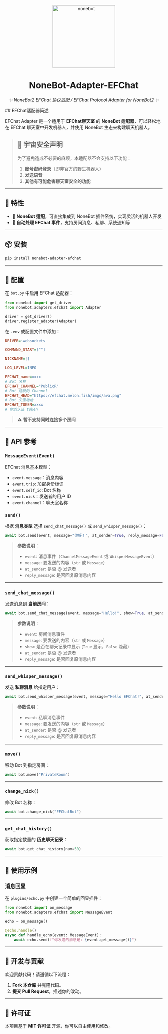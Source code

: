 <p align="center">
  <a href="https://nonebot.dev/"><img src="https://nonebot.dev/logo.png" width="200" height="200" alt="nonebot"></a>
</p>

<div align="center">

# NoneBot-Adapter-EFChat

_✨ NoneBot2 EFChat 协议适配 / EFChat Protocol Adapter for NoneBot2 ✨_

</div>
## EFChat适配器简述

EFChat Adapter 是一个适用于 **EFChat聊天室** 的 **NoneBot 适配器**，可以轻松地在 EFChat 聊天室中开发机器人，并使用 NoneBot 生态来构建聊天机器人。

> ## 🚨 宇宙安全声明
>
> 为了避免造成不必要的麻烦，本适配器不会支持以下功能：
> 1. **账号密码登录**（即非官方的野生机器人）
> 2. **发送语音**
> 3. **其他有可能危害聊天室安全的功能**

---

## 🚀 特性
- 🔌 **NoneBot 适配**，可直接集成到 NoneBot 插件系统，实现灵活的机器人开发
- 📡 **自动处理 EFChat 事件**，支持房间消息、私聊、系统通知等

---

## 📦 安装
```bash
pip install nonebot-adapter-efchat
```
---

## 🔧 配置
在 `bot.py` 中启用 EFChat 适配器：
```python
from nonebot import get_driver
from nonebot.adapters.efchat import Adapter

driver = get_driver()
driver.register_adapter(Adapter)
```

在 `.env` 或配置文件中添加：
```ini
DRIVER=~websockets

COMMAND_START=[""]

NICKNAME=[]

LOG_LEVEL=INFO

EFCHAT_name=xxxx
# Bot 名称
EFCHAT_CHANNEL="PublicR"
# Bot 活跃的 Channel
EFCHAT_HEAD="https://efchat.melon.fish/imgs/ava.png"
# Bot 头像地址
EFCHAT_TOKEN=xxxx
# 你的认证 token
```

> ⚠️ **暂不支持同时连接多个房间**

---

## 📖 API 参考

### `MessageEvent(Event)`
EFChat 消息基本模型：
- `event.message`：消息内容
- `event.trip`: 加密身份标识
- `event.self_id`: Bot 名称
- `event.nick`：发送者的用户 ID
- `event.channel`：聊天室名称

### `send()`
根据 **消息类型** 选择 `send_chat_message()` 或 `send_whisper_message()`：
```python
await bot.send(event, message="你好！", at_sender=True, reply_message=False)
```
> **参数说明**：
> - `event`: 消息事件（`ChannelMessageEvent` 或 `WhisperMessageEvent`）
> - `message`: 要发送的内容（`str` 或 `Message`）
> - `at_sender`: 是否 @ 发送者
> - `reply_message`: 是否回复原消息内容

---

### `send_chat_message()`
发送消息到 **当前房间**：
```python
await bot.send_chat_message(event, message="Hello!", show=True, at_sender=False, reply_message=False)
```
> **参数说明**：
> - `event`: 房间消息事件
> - `message`: 要发送的内容（`str` 或 `Message`）
> - `show`: 是否在聊天记录中显示 (`True` 显示，`False` 隐藏)
> - `at_sender`: 是否 @ 发送者
> - `reply_message`: 是否回复原消息内容

---

### `send_whisper_message()`
发送 **私聊消息** 给指定用户：
```python
await bot.send_whisper_message(event, message="Hello EFChat!", at_sender=False, reply_message=False)
```
> **参数说明**：
> - `event`: 私聊消息事件
> - `message`: 要发送的内容（`str` 或 `Message`）
> - `at_sender`: 是否 @ 发送者
> - `reply_message`: 是否回复原消息内容

---

### `move()`
移动 Bot 到指定房间：
```python
await bot.move("PrivateRoom")
```

---

### `change_nick()`
修改 Bot 名称：
```python
await bot.change_nick("EFChatBot")
```

---

### `get_chat_history()`
获取指定数量的 **历史聊天记录**：
```python
await bot.get_chat_history(num=50)
```

---

## 💬 使用示例

### **消息回显**
在 `plugins/echo.py` 中创建一个简单的回显插件：
```python
from nonebot import on_message
from nonebot.adapters.efchat import MessageEvent

echo = on_message()

@echo.handle()
async def handle_echo(event: MessageEvent):
    await echo.send(f"你发送的消息是: {event.get_message()}")
```

---

## 🔨 开发与贡献
欢迎贡献代码！请遵循以下流程：
1. **Fork 本仓库** 并克隆代码。
2. **提交 Pull Request**，描述你的改动。

---

## 📜 许可证
本项目基于 **MIT 许可证** 开源，你可以自由使用和修改。
